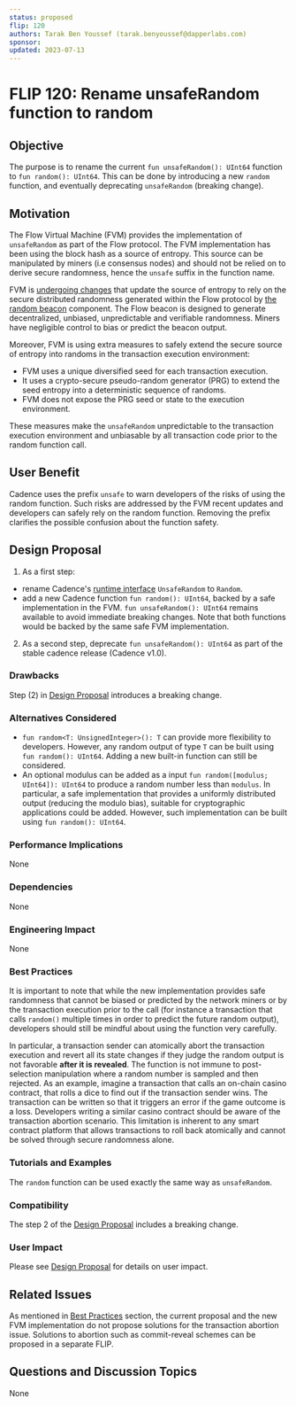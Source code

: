 ```yaml
---
status: proposed 
flip: 120
authors: Tarak Ben Youssef (tarak.benyoussef@dapperlabs.com) 
sponsor: 
updated: 2023-07-13 
---
```


# FLIP 120: Rename unsafeRandom function to random

## Objective

The purpose is to rename the current `fun unsafeRandom(): UInt64` function to 
`fun random(): UInt64`.
This can be done by introducing a new `random` function, and eventually
deprecating `unsafeRandom` (breaking change).

## Motivation

The Flow Virtual Machine (FVM) provides the implementation of `unsafeRandom`
as part of the Flow protocol. The FVM implementation has been using the block hash as
a source of entropy. This source can be manipulated by miners (i.e consensus nodes)
and should not be relied on to derive secure randomness, hence the `unsafe`
suffix in the function name.

FVM is [undergoing changes](https://github.com/onflow/flow-go/pull/4498) that update the source of entropy
to rely on the secure distributed randomness generated within the Flow
protocol by [the random beacon](https://arxiv.org/pdf/2002.07403.pdf) component. The Flow beacon
is designed to generate decentralized, unbiased, unpredictable and verifiable
randomness. Miners have negligible control to bias or predict the beacon
output.

Moreover, FVM is using extra measures to safely extend the secure source of entropy into
randoms in the transaction execution environment:
- FVM uses a unique diversified seed for each transaction execution.
- It uses a crypto-secure pseudo-random generator (PRG) to extend the seed entropy into a
deterministic sequence of randoms.
- FVM does not expose the PRG seed or state to the execution environment.

These measures make the `unsafeRandom` unpredictable to the transaction execution environment
and unbiasable by all transaction code prior to the random function call. 

## User Benefit

Cadence uses the prefix `unsafe` to warn developers of the risks of using
the random function. Such risks are addressed by the FVM recent updates
and developers can safely rely on the random function. Removing the prefix
clarifies the possible confusion about the function safety.

## Design Proposal

1. As a first step:
  - rename Cadence's [runtime interface](https://github.com/onflow/cadence/blob/8a128022e0a5171f4c3a173911944a2f43548b98/runtime/interface.go#L107) `UnsafeRandom` to
  `Random`.
  - add a new Cadence function `fun random(): UInt64`, backed
  by a safe implementation in the FVM. `fun unsafeRandom(): UInt64` remains
  available to avoid immediate breaking changes. Note that both functions
  would be backed by the same safe FVM implementation.
2. As a second step, deprecate `fun unsafeRandom(): UInt64` as part of the
stable cadence release (Cadence v1.0).

### Drawbacks

Step (2) in [Design Proposal](##Design-Proposal) introduces a breaking change.

### Alternatives Considered

- `fun random<T: UnsignedInteger>(): T` can provide more flexibility
to developers. However, any random output of type `T` can be built using `fun random(): UInt64`.
Adding a new built-in function can still be considered.
- An optional modulus can be added as a input `fun random([modulus; UInt64]): UInt64` to produce
a random number less than `modulus`. In particular, a safe implementation that
provides a uniformly distributed output (reducing the modulo bias), suitable for cryptographic applications
could be added. However, such implementation can be built using `fun random(): UInt64`.

### Performance Implications

None

### Dependencies

None

### Engineering Impact

None

### Best Practices

It is important to note that while the new implementation provides
safe randomness that cannot be biased or predicted by the network miners
or by the transaction execution prior to the call (for instance a transaction that calls
`random()` multiple times in order to predict the future random output), developers
should still be mindful about using the function very carefully. 

In particular, a transaction sender can atomically abort the transaction execution
and revert all its state changes if they judge the random output is not favorable **after it is
revealed**. The function is not immune to post-selection manipulation where a random number is
sampled and then rejected. 
As an example, imagine a transaction
that calls an on-chain casino contract, that rolls a dice to find out if the
transaction sender wins. The transaction can be written so that it triggers an
error if the game outcome is a loss.
Developers writing a similar casino contract should be aware of the transaction
abortion scenario. This limitation is inherent to any smart contract platform that allows transactions to roll back atomically and cannot be solved through secure randomness alone.

### Tutorials and Examples

The `random` function can be used exactly the same way as
`unsafeRandom`.

### Compatibility

The step 2 of the [Design Proposal](##Design-Proposal) includes a breaking change. 

### User Impact

Please see [Design Proposal](##Design-Proposal) for details on user impact.

## Related Issues

As mentioned in [Best Practices](###Best-Practices) section, the current proposal and the new FVM implementation
do not propose solutions for the transaction abortion issue. Solutions to abortion
such as commit-reveal schemes can be proposed in a separate FLIP.

## Questions and Discussion Topics

None